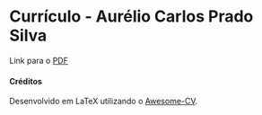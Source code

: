 # Currículo - Aurélio Carlos Prado Silva

Link para o [PDF](https://raw.githubusercontent.com/lelinho/curriculo_aurelio/master/curriculo.pdf)


#### Créditos
Desenvolvido em LaTeX utilizando o [Awesome-CV](https://github.com/posquit0/Awesome-CV).